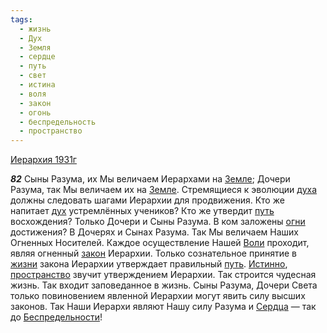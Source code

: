 ```yaml
---
tags:
  - жизнь
  - Дух
  - Земля
  - сердце
  - путь
  - свет
  - истина
  - воля
  - закон
  - огонь
  - беспредельность
  - пространство
---
```


[Иерархия 1931г](https://127.0.0.1:4002/agni/1931)

___82___
Сыны Разума, их Мы величаем Иерархами на [Земле](../../../tags/#Земля); Дочери Разума, так Мы величаем их на [Земле](../../../tags/#Земля). Стремящиеся к эволюции [духа](../../../tags/#Дух) должны следовать шагами Иерархии для продвижения. Кто же напитает [дух](../../../tags/#Дух) устремлённых учеников? Кто же утвердит [путь](../../../tags/#путь) восхождения? Только Дочери и Сыны Разума. В ком заложены [огни](../../../tags/#огонь) достижения? В Дочерях и Сынах Разума. Так Мы величаем Наших Огненных Носителей. Каждое осуществление Нашей [Воли](../../../tags/#воля) проходит, являя огненный [закон](../../../tags/#закон) Иерархии. Только сознательное принятие в [жизни](../../../tags/#жизнь) закона Иерархии утверждает правильный [путь](../../../tags/#путь). [Истинно](../../../tags/#истина), [пространство](../../../tags/#пространство) звучит утверждением Иерархии. Так строится чудесная жизнь. Так входит заповеданное в жизнь. Сыны Разума, Дочери Света только повиновением явленной Иерархии могут явить силу высших законов. Так Наши Иерархи являют Нашу силу Разума и [Сердца](../../../tags/#сердце) — так до [Беспредельности](../../../tags/#беспредельность)!   

